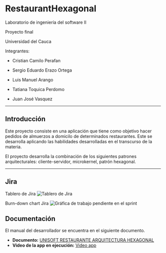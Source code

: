 # RestaurantHexagonal

Laboratorio de ingeniería del software II

Proyecto final 

Universidad del Cauca

Integrantes:  

   * Cristian Camilo Perafan 
 
   * Sergio Eduardo Erazo Ortega 

   * Luis Manuel Arango 

   * Tatiana Toquica Perdomo 

   * Juan José Vasquez
  
****

## Introducción

Este proyecto consiste en una aplicación que tiene como objetivo hacer pedidos de almuerzos a domicilo de determinados restaurantes. Este se desarrolla aplicando las habilidades desarrolladas en el transcurso de la materia.

El proyecto desarrolla la combinación de los siguientes patrones arquitecturales: cliente-servidor, microkernel, patrón hexagonal.

****
## Jira
Tablero de Jira
![Tablero de Jira](https://i.imgur.com/v4abfgl.png)

Burn-down chart Jira
![Gráfica de trabajo pendiente en el sprint](https://i.imgur.com/ApzpK0e.png)

## Documentación
El manual del desarrollador se encuentra en el siguiente documento.
* **Documento:**  [UNISOFT RESTAURANTE ARQUITECTURA HEXAGONAL](https://drive.google.com/file/d/1DFz_QDoy98zb5SXmLsnuuAfeZ4hWomER/view?usp=sharing)
* **Video de la app en ejecución:** [Video app](https://youtu.be/ewo5P2a-21U)

